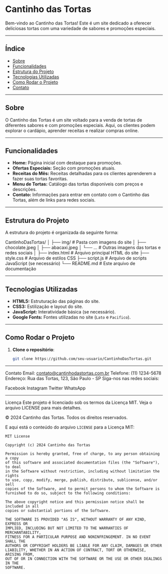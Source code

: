 
# Cantinho das Tortas

Bem-vindo ao Cantinho das Tortas! Este é um site dedicado a oferecer deliciosas tortas com uma variedade de sabores e promoções especiais.

----------------------------------------------------------------------------------------------------------

## Índice

- [Sobre](#sobre)
- [Funcionalidades](#funcionalidades)
- [Estrutura do Projeto](#estrutura-do-projeto)
- [Tecnologias Utilizadas](#tecnologias-utilizadas)
- [Como Rodar o Projeto](#como-rodar-o-projeto)
- [Contato](#contato)

----------------------------------------------------------------------------------------------------------

## Sobre

O Cantinho das Tortas é um site voltado para a venda de tortas de diferentes sabores e com promoções especiais. Aqui, os clientes podem explorar o cardápio, aprender receitas e realizar compras online.

----------------------------------------------------------------------------------------------------------

## Funcionalidades

- **Home:** Página inicial com destaque para promoções.
- **Ofertas Especiais:** Seção com promoções atuais.
- **Receitas do Mês:** Receitas detalhadas para os clientes aprenderem a fazer suas tortas favoritas.
- **Menu de Tortas:** Catálogo das tortas disponíveis com preços e descrições.
- **Contato:** Informações para entrar em contato com o Cantinho das Tortas, além de links para redes sociais.

----------------------------------------------------------------------------------------------------------

## Estrutura do Projeto

A estrutura do projeto é organizada da seguinte forma:

CantinhoDasTortas/ │ ├── img/ # Pasta com imagens do site │ ├── chocolate.jpeg │ ├── abacaxi.jpeg │ └── ... # Outras imagens das tortas e redes sociais │ ├── index.html # Arquivo principal HTML do site ├── style.css # Arquivo de estilos CSS ├── script.js # Arquivo de scripts JavaScript (se necessário) └── README.md # Este arquivo de documentação

----------------------------------------------------------------------------------------------------------

## Tecnologias Utilizadas

- **HTML5:** Estruturação das páginas do site.
- **CSS3:** Estilização e layout do site.
- **JavaScript:** Interatividade básica (se necessário).
- **Google Fonts:** Fontes utilizadas no site (`Lato` e `Pacifico`).

----------------------------------------------------------------------------------------------------------

## Como Rodar o Projeto

1. **Clone o repositório**:
   ```bash
   git clone https://github.com/seu-usuario/CantinhoDasTortas.git

----------------------------------------------------------------------------------------------------------

Contato
Email: contato@cantinhodastortas.com.br
Telefone: (11) 1234-5678
Endereço: Rua das Tortas, 123, São Paulo - SP
Siga-nos nas redes sociais:

Facebook
Instagram
Twitter
WhatsApp

----------------------------------------------------------------------------------------------------------

Licença
Este projeto é licenciado sob os termos da Licença MIT. Veja o arquivo LICENSE para mais detalhes.

© 2024 Cantinho das Tortas. Todos os direitos reservados.


E aqui está o conteúdo do arquivo `LICENSE` para a Licença MIT:

```text
MIT License

Copyright (c) 2024 Cantinho das Tortas

Permission is hereby granted, free of charge, to any person obtaining a copy
of this software and associated documentation files (the "Software"), to deal
in the Software without restriction, including without limitation the rights
to use, copy, modify, merge, publish, distribute, sublicense, and/or sell
copies of the Software, and to permit persons to whom the Software is
furnished to do so, subject to the following conditions:

The above copyright notice and this permission notice shall be included in all
copies or substantial portions of the Software.

THE SOFTWARE IS PROVIDED "AS IS", WITHOUT WARRANTY OF ANY KIND, EXPRESS OR
IMPLIED, INCLUDING BUT NOT LIMITED TO THE WARRANTIES OF MERCHANTABILITY,
FITNESS FOR A PARTICULAR PURPOSE AND NONINFRINGEMENT. IN NO EVENT SHALL THE
AUTHORS OR COPYRIGHT HOLDERS BE LIABLE FOR ANY CLAIM, DAMAGES OR OTHER
LIABILITY, WHETHER IN AN ACTION OF CONTRACT, TORT OR OTHERWISE, ARISING FROM,
OUT OF OR IN CONNECTION WITH THE SOFTWARE OR THE USE OR OTHER DEALINGS IN THE
SOFTWARE.

